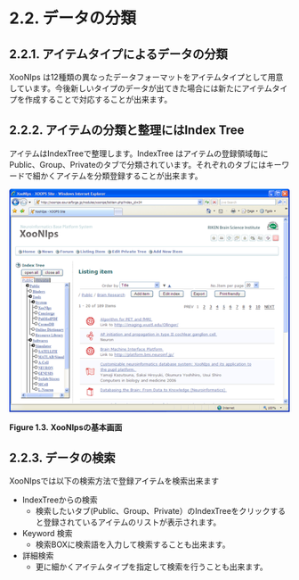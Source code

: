 # 2.2. データの分類

## 2.2.1. **アイテムタイプによるデータの分類** <a id="2-2-1-data-classification-by-item-type"></a>

 XooNIps は12種類の異なったデータフォーマットをアイテムタイプとして用意しています。今後新しいタイプのデータが出てきた場合には新たにアイテムタイプを作成することで対応することが出来ます。

## 2.2.2. **アイテムの分類と整理にはIndex Tree** <a id="2-2-2-index-trees-to-classify-manage-items"></a>

 アイテムはIndexTreeで整理します。IndexTree はアイテムの登録領域毎にPublic、Group、Privateのタブで分類されています。それぞれのタブにはキーワードで細かくアイテムを分類登録することが出来ます。

![XooNIps](../../.gitbook/assets/overview03.png)

**Figure 1.3.**  **XooNIpsの基本画面**

## 2.2.3. **データの検索** <a id="2-2-3-data-search"></a>

XooNIpsでは以下の検索方法で登録アイテムを検索出来ます

* IndexTreeからの検索
  * 検索したいタブ\(Public、Group、Private）のIndexTreeをクリックすると登録されているアイテムのリストが表示されます。
* Keyword 検索
  * 検索BOXに検索語を入力して検索することも出来ます。
* 詳細検索
  * 更に細かくアイテムタイプを指定して検索を行うことも出来ます。

